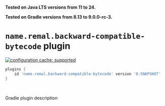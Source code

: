 **Tested on Java LTS versions from <!--property:java-runtime.min-version-->11<!--/property--> to <!--property:java-runtime.max-version-->24<!--/property-->.**

**Tested on Gradle versions from <!--property:gradle-api.min-version-->8.13<!--/property--> to <!--property:gradle-api.max-version-->9.0.0-rc-3<!--/property-->.**

# `name.remal.backward-compatible-bytecode` plugin

[![configuration cache: supported](https://img.shields.io/static/v1?label=configuration%20cache&message=supported&color=success)](https://docs.gradle.org/current/userguide/configuration_cache.html)

<!--plugin-usage:name.remal.backward-compatible-bytecode-->
```groovy
plugins {
    id 'name.remal.backward-compatible-bytecode' version '0-SNAPSHOT'
}
```
<!--/plugin-usage-->

&nbsp;

Gradle plugin description
